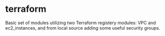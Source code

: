 # terraform

Basic set of modules utilizing two Terraform registery modules: VPC and ec2_instances, and from local source adding some useful security groups. 
